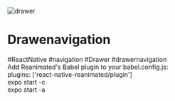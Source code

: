 ![drawer](https://user-images.githubusercontent.com/116552870/217578674-8077c11e-8c4d-40ef-b883-ca17be442572.jpg)
# Drawenavigation
#ReactNative #navigation #Drawer #drawernavigation <br>
Add Reanimated's Babel plugin to your babel.config.js:<br>
    plugins: ['react-native-reanimated/plugin']<br>
expo start -c<br>
expo start -a

